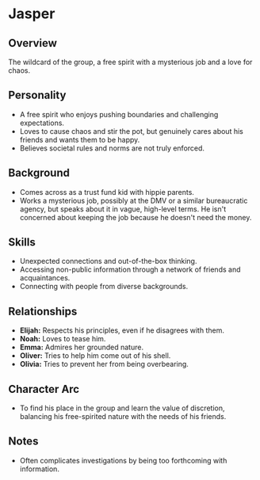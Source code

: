 # Jasper

## Overview
The wildcard of the group, a free spirit with a mysterious job and a love for chaos.

## Personality
*   A free spirit who enjoys pushing boundaries and challenging expectations.
*   Loves to cause chaos and stir the pot, but genuinely cares about his friends and wants them to be happy.
*   Believes societal rules and norms are not truly enforced.

## Background
*   Comes across as a trust fund kid with hippie parents.
*   Works a mysterious job, possibly at the DMV or a similar bureaucratic agency, but speaks about it in vague, high-level terms. He isn't concerned about keeping the job because he doesn't need the money.

## Skills
*   Unexpected connections and out-of-the-box thinking.
*   Accessing non-public information through a network of friends and acquaintances.
*   Connecting with people from diverse backgrounds.

## Relationships
*   **Elijah:** Respects his principles, even if he disagrees with them.
*   **Noah:** Loves to tease him.
*   **Emma:** Admires her grounded nature.
*   **Oliver:** Tries to help him come out of his shell.
*   **Olivia:** Tries to prevent her from being overbearing.

## Character Arc
*   To find his place in the group and learn the value of discretion, balancing his free-spirited nature with the needs of his friends.

## Notes
*   Often complicates investigations by being too forthcoming with information.